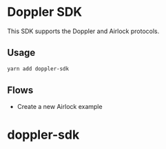 # Doppler SDK

This SDK supports the Doppler and Airlock protocols.

## Usage

```bash
yarn add doppler-sdk
```

## Flows

* Create a new Airlock example

# doppler-sdk
